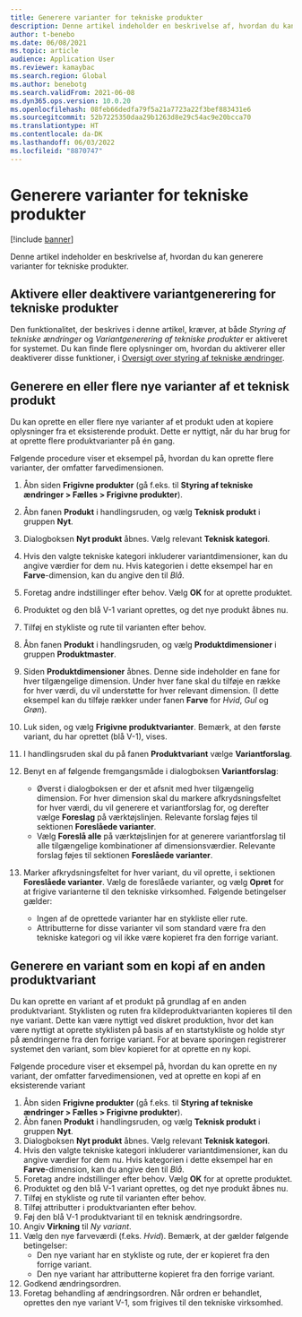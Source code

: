 ```yaml
---
title: Generere varianter for tekniske produkter
description: Denne artikel indeholder en beskrivelse af, hvordan du kan generere varianter for tekniske produkter
author: t-benebo
ms.date: 06/08/2021
ms.topic: article
audience: Application User
ms.reviewer: kamaybac
ms.search.region: Global
ms.author: benebotg
ms.search.validFrom: 2021-06-08
ms.dyn365.ops.version: 10.0.20
ms.openlocfilehash: 08feb66dedfa79f5a21a7723a22f3bef883431e6
ms.sourcegitcommit: 52b7225350daa29b1263d8e29c54ac9e20bcca70
ms.translationtype: HT
ms.contentlocale: da-DK
ms.lasthandoff: 06/03/2022
ms.locfileid: "8870747"
---
```

# <a name="generate-variants-for-engineering-products"></a>Generere varianter for tekniske produkter

[!include [banner](../includes/banner.md)]

Denne artikel indeholder en beskrivelse af, hvordan du kan generere varianter for tekniske produkter.

## <a name="turn-variant-generation-for-engineering-products-on-or-off"></a>Aktivere eller deaktivere variantgenerering for tekniske produkter

Den funktionalitet, der beskrives i denne artikel, kræver, at både *Styring af tekniske ændringer* og *Variantgenerering af tekniske produkter* er aktiveret for systemet. Du kan finde flere oplysninger om, hvordan du aktiverer eller deaktiverer disse funktioner, i [Oversigt over styring af tekniske ændringer](product-engineering-overview.md).

## <a name="generate-one-or-more-new-variants-of-an-engineering-product"></a>Generere en eller flere nye varianter af et teknisk produkt

Du kan oprette en eller flere nye varianter af et produkt uden at kopiere oplysninger fra et eksisterende produkt. Dette er nyttigt, når du har brug for at oprette flere produktvarianter på én gang.

Følgende procedure viser et eksempel på, hvordan du kan oprette flere varianter, der omfatter farvedimensionen.

1. Åbn siden **Frigivne produkter** (gå f.eks. til **Styring af tekniske ændringer \> Fælles \> Frigivne produkter**).
1. Åbn fanen **Produkt** i handlingsruden, og vælg **Teknisk produkt** i gruppen **Nyt**.
1. Dialogboksen **Nyt produkt** åbnes. Vælg relevant **Teknisk kategori**.
1. Hvis den valgte tekniske kategori inkluderer variantdimensioner, kan du angive værdier for dem nu. Hvis kategorien i dette eksempel har en **Farve**-dimension, kan du angive den til *Blå*.
1. Foretag andre indstillinger efter behov. Vælg **OK** for at oprette produktet.
1. Produktet og den blå V-1 variant oprettes, og det nye produkt åbnes nu.
1. Tilføj en stykliste og rute til varianten efter behov.
1. Åbn fanen **Produkt** i handlingsruden, og vælg **Produktdimensioner** i gruppen **Produktmaster**.
1. Siden **Produktdimensioner** åbnes. Denne side indeholder en fane for hver tilgængelige dimension. Under hver fane skal du tilføje en række for hver værdi, du vil understøtte for hver relevant dimension. (I dette eksempel kan du tilføje rækker under fanen **Farve** for *Hvid*, *Gul* og *Grøn*).
1. Luk siden, og vælg **Frigivne produktvarianter**. Bemærk, at den første variant, du har oprettet (blå V-1), vises.
1. I handlingsruden skal du på fanen **Produktvariant** vælge **Variantforslag**.
1. Benyt en af følgende fremgangsmåde i dialogboksen **Variantforslag**:

    - Øverst i dialogboksen er der et afsnit med hver tilgængelig dimension. For hver dimension skal du markere afkrydsningsfeltet for hver værdi, du vil generere et variantforslag for, og derefter vælge **Foreslag** på værktøjslinjen. Relevante forslag føjes til sektionen **Foreslåede varianter**.
    - Vælg **Foreslå alle** på værktøjslinjen for at generere variantforslag til alle tilgængelige kombinationer af dimensionsværdier. Relevante forslag føjes til sektionen **Foreslåede varianter**.

1. Marker afkrydsningsfeltet for hver variant, du vil oprette, i sektionen **Foreslåede varianter**. Vælg de foreslåede varianter, og vælg **Opret** for at frigive varianterne til den tekniske virksomhed. Følgende betingelser gælder:

    - Ingen af de oprettede varianter har en stykliste eller rute.
    - Attributterne for disse varianter vil som standard være fra den tekniske kategori og vil ikke være kopieret fra den forrige variant.

## <a name="generate-a-variant-as-a-copy-of-another-product-variant"></a>Generere en variant som en kopi af en anden produktvariant

Du kan oprette en variant af et produkt på grundlag af en anden produktvariant. Styklisten og ruten fra kildeproduktvarianten kopieres til den nye variant. Dette kan være nyttigt ved diskret produktion, hvor det kan være nyttigt at oprette styklisten på basis af en startstykliste og holde styr på ændringerne fra den forrige variant. For at bevare sporingen registrerer systemet den variant, som blev kopieret for at oprette en ny kopi.

Følgende procedure viser et eksempel på, hvordan du kan oprette en ny variant, der omfatter farvedimensionen, ved at oprette en kopi af en eksisterende variant

1. Åbn siden **Frigivne produkter** (gå f.eks. til **Styring af tekniske ændringer \> Fælles \> Frigivne produkter**).
1. Åbn fanen **Produkt** i handlingsruden, og vælg **Teknisk produkt** i gruppen **Nyt**.
1. Dialogboksen **Nyt produkt** åbnes. Vælg relevant **Teknisk kategori**.
1. Hvis den valgte tekniske kategori inkluderer variantdimensioner, kan du angive værdier for dem nu. Hvis kategorien i dette eksempel har en **Farve**-dimension, kan du angive den til *Blå*.
1. Foretag andre indstillinger efter behov. Vælg **OK** for at oprette produktet.
1. Produktet og den blå V-1 variant oprettes, og det nye produkt åbnes nu.
1. Tilføj en stykliste og rute til varianten efter behov.
1. Tilføj attributter i produktvarianten efter behov.
1. Føj den blå V-1 produktvariant til en teknisk ændringsordre.
1. Angiv **Virkning** til *Ny variant*.
1. Vælg den nye farveværdi (f.eks. *Hvid*). Bemærk, at der gælder følgende betingelser: 
    - Den nye variant har en stykliste og rute, der er kopieret fra den forrige variant.
    - Den nye variant har attributterne kopieret fra den forrige variant.
1. Godkend ændringsordren.
1. Foretag behandling af ændringsordren. Når ordren er behandlet, oprettes den nye variant V-1, som frigives til den tekniske virksomhed.
